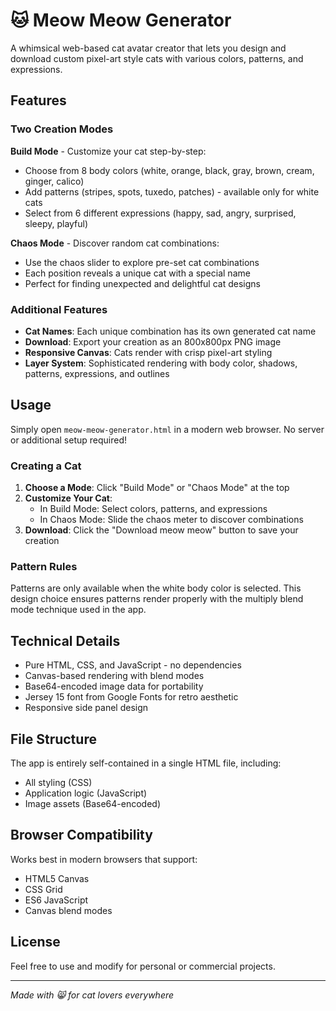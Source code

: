 # 🐱 Meow Meow Generator

A whimsical web-based cat avatar creator that lets you design and download custom pixel-art style cats with various colors, patterns, and expressions.

## Features

### Two Creation Modes

**Build Mode** - Customize your cat step-by-step:
- Choose from 8 body colors (white, orange, black, gray, brown, cream, ginger, calico)
- Add patterns (stripes, spots, tuxedo, patches) - available only for white cats
- Select from 6 different expressions (happy, sad, angry, surprised, sleepy, playful)

**Chaos Mode** - Discover random cat combinations:
- Use the chaos slider to explore pre-set cat combinations
- Each position reveals a unique cat with a special name
- Perfect for finding unexpected and delightful cat designs

### Additional Features

- **Cat Names**: Each unique combination has its own generated cat name
- **Download**: Export your creation as an 800x800px PNG image
- **Responsive Canvas**: Cats render with crisp pixel-art styling
- **Layer System**: Sophisticated rendering with body color, shadows, patterns, expressions, and outlines

## Usage

Simply open `meow-meow-generator.html` in a modern web browser. No server or additional setup required!

### Creating a Cat

1. **Choose a Mode**: Click "Build Mode" or "Chaos Mode" at the top
2. **Customize Your Cat**:
   - In Build Mode: Select colors, patterns, and expressions
   - In Chaos Mode: Slide the chaos meter to discover combinations
3. **Download**: Click the "Download meow meow" button to save your creation

### Pattern Rules

Patterns are only available when the white body color is selected. This design choice ensures patterns render properly with the multiply blend mode technique used in the app.

## Technical Details

- Pure HTML, CSS, and JavaScript - no dependencies
- Canvas-based rendering with blend modes
- Base64-encoded image data for portability
- Jersey 15 font from Google Fonts for retro aesthetic
- Responsive side panel design

## File Structure

The app is entirely self-contained in a single HTML file, including:
- All styling (CSS)
- Application logic (JavaScript)
- Image assets (Base64-encoded)

## Browser Compatibility

Works best in modern browsers that support:
- HTML5 Canvas
- CSS Grid
- ES6 JavaScript
- Canvas blend modes

## License

Feel free to use and modify for personal or commercial projects.

---

*Made with 😸 for cat lovers everywhere*
